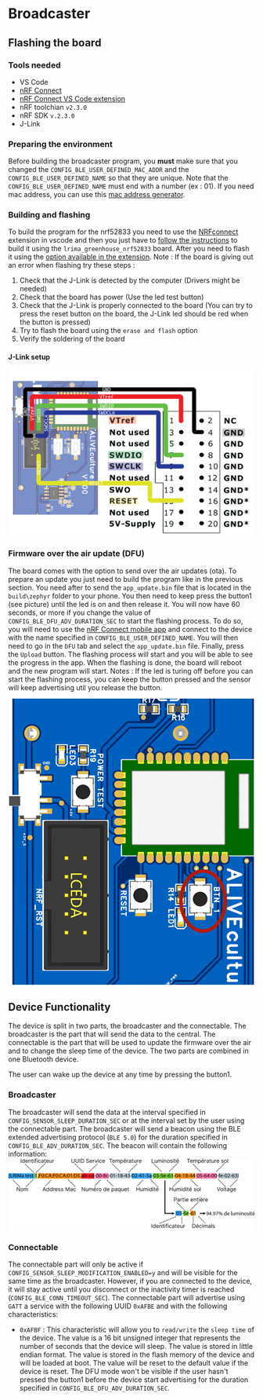 # Broadcaster

## Flashing the board

### Tools needed
- VS Code
- [nRF Connect](https://www.nordicsemi.com/Products/Development-tools/nrf-connect-for-desktop)
- [nRF Connect VS Code extension](https://www.nordicsemi.com/Products/Development-tools/nRF-Connect-for-VS-Code)
- nRF toolchian `v2.3.0`
- nRF SDK `v.2.3.0`
- J-Link

### Preparing the environment
Before building the broadcaster program, you **must** make sure that you changed the `CONFIG_BLE_USER_DEFINED_MAC_ADDR` and the `CONFIG_BLE_USER_DEFINED_NAME` so that they are unique. Note that the `CONFIG_BLE_USER_DEFINED_NAME` must end with a number (ex : 01). If you need mac address, you can use this [mac address generator](https://dnschecker.org/mac-address-generator.php).

### Building and flashing
To build the program for the nrf52833 you need to use the [NRFconnect](https://www.nordicsemi.com/Products/Development-tools/nRF-Connect-for-VS-Code) extension in vscode and then you just have to [follow the instructions](https://nrfconnect.github.io/vscode-nrf-connect/get_started/build_app_ncs.html#how-to-build-an-application) to build it using the `lrima_greenhouse_nrf52833` board. After you need to flash it using the [option available in the extension](https://nrfconnect.github.io/vscode-nrf-connect/get_started/quick_debug.html#how-to-flash-an-application). Note : If the board is giving out an error when flashing try these steps :
1. Check that the J-Link is detected by the computer (Drivers might be needed)
2. Check that the board has power (Use the led test button)
3. Check that the J-Link is properly connected to the board (You can try to press the reset button on the board, the J-Link led should be red when the button is pressed)
4. Try to flash the board using the `erase and flash` option
5. Verify the soldering of the board

#### J-Link setup
![J-Link setup](/doc/img/J-Link-Pin.png)

### Firmware over the air update (DFU)
The board comes with the option to send over the air updates (ota). To prepare an update you just need to build the program like in the previous section. You need after to send the `app_update.bin` file that is located in the `build\zephyr` folder to your phone. You then need to keep press the button1 (see picture) until the led is on and then release it. You will now have 60 seconds, or more if you change the value of `CONFIG_BLE_DFU_ADV_DURATION_SEC` to start the flashing process. To do so, you will need to use the [nRF Connect mobile app](https://www.nordicsemi.com/Products/Development-tools/nrf-connect-for-mobile) and connect to the device with the name specified in `CONFIG_BLE_USER_DEFINED_NAME`. You will then need to go in the `DFU` tab and  select the `app_update.bin` file. Finally, press the `Upload` button. The flashing process will start and you will be able to see the progress in the app. When the flashing is done, the board will reboot and the new program will start. 
Notes : If the led is turing off before you can start the flashing process, you can keep the button pressed and the sensor will keep advertising util you release the button.

![Button1](/doc/img/Button1.png)

## Device Functionality
The device is split in two parts, the broadcaster and the connectable. The broadcaster is the part that will send the data to the central. The connectable is the part that will be used to update the firmware over the air and to change the sleep time of the device. The two parts are combined in one Bluetooth device.

The user can wake up the device at any time by pressing the button1. 

### Broadcaster
The broadcaster will send the data at the interval specified in `CONFIG_SENSOR_SLEEP_DURATION_SEC` or at the interval set by the user using the connectable part. The broadcaster will send a beacon using the BLE extended advertising protocol (`BLE 5.0`) for the duration specified in `CONFIG_BLE_ADV_DURATION_SEC`. The beacon will contain the following information:
![Broadcaster data.](/doc/img/broadcaster-data.png)

### Connectable
The connectable part will only be active if `CONFIG_SENSOR_SLEEP_MODIFICATION_ENABLED=y` and will be visible for the same time as the broadcaster. However, if you are connected to the device, it will stay active until you disconnect or the inactivity timer is reached (`CONFIG_BLE_CONN_TIMEOUT_SEC`). The connectable part will advertise using `GATT` a service with the following UUID `0xAFBE` and with the following characteristics:
- `0xAFBF` : This characteristic will allow you to `read/write` the `sleep time` of the device. The value is a 16 bit unsigned integer that represents the number of seconds that the device will sleep. The value is stored in little endian format. The value is stored in the flash memory of the device and will be loaded at boot. The value will be reset to the default value if the device is reset.
The DFU mode won't be visible if the user hasn't pressed the button1 before the device start advertising for the duration specified in `CONFIG_BLE_DFU_ADV_DURATION_SEC`.
